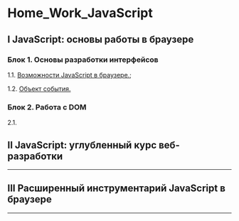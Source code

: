 # Home_Work_JavaScript

## I JavaScript: основы работы в браузере

### Блок 1. Основы разработки интерфейсов

1.1. [Возможности JavaScript в браузере.](./1.1_JavaScript_in_the_browser);

1.2. [Объект события.](./1.2_event_object.)

### Блок 2. Работа с DOM

2.1. 

## II JavaScript: углубленный курс веб-разработки
___

## III Расширенный инструментарий JavaScript в браузере
___
